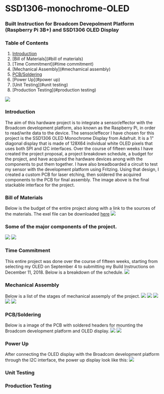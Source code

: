 # SSD1306-monochrome-OLED

### Built Instruction for Broadcom Devepolment Platform (Raspberry Pi 3B+) and SSD1306 OLED Display

### Table of Contents
1. [Introduction](#introduction)
2. [Bill of Materials](#bill of materials) 
3. [Time Commitment](#time commitment)
4. [Mechanical Assembly](#mechamical assembly)
5. [PCB/Soldering](#pcb/soldering)
6. [Power Up](#power up)
7. [Unit Testing](#unit testing)
8. [Production Testing](#production testing)

![](https://github.com/dchristie75/SSD1306-Monochrome-OLED/blob/master/images/stackable.jpg)

### Introduction
The aim of this hardware project is to integrate a sensor/effector with the Broadcom development platform, also known as the Raspberry Pi, in order to read/write data to the device. The sensor/effecor I have chosen for this project is the SSD1306 OLED Monochrome Display from Adafruit. It is a 1" diagonal display that is made of 128X64 individual white OLED pixels that uses both SPI and I2C interfaces. Over the course of fifteen weeks I have created the project proposal, a project breakdown schedule, a budget for the project, and have acquired the hardware devices anong with the components to put them together. I have also breadboarded a circuit to test my sensor with the development platform using Fritzing. Using that design, I created a custom PCB for laser etching, then soldered the acquired components to the PCB for final assembly. The image above is the final stackable interface for the project. 

### Bill of Materials
Below is the budget of the entire project along with a link to the sources of the materials. The exel file can be downloaded [here](https://github.com/dchristie75/SSD1306-Monochrome-OLED/blob/master/Documentation/Hardware_Production_Budget.xlsx)
![](https://github.com/dchristie75/SSD1306-Monochrome-OLED/blob/master/images/budget.PNG)

### Some of the major components of the project. 
![](https://github.com/dchristie75/SSD1306-Monochrome-OLED/blob/master/images/ssd1306.jpg)
![](https://github.com/dchristie75/SSD1306-Monochrome-OLED/blob/master/images/componentskit.jpg)
![]()
![]()

### Time Commitment
This entire project was done over the course of fifteen weeks, starting from selecting my OLED on September 4 to submitting my Build Instructions on December 11, 2018. Below is a breakdown of the schedule.
![](https://github.com/dchristie75/SSD1306-Monochrome-OLED/blob/master/images/project_schedule.PNG)

### Mechanical Assembly
Below is a list of the stages of mechanical assemply of the project.
![](https://github.com/dchristie75/SSD1306-Monochrome-OLED/blob/master/images/pcb.jpg)
![](https://github.com/dchristie75/SSD1306-Monochrome-OLED/blob/master/Index_src/pcbwithheaders1.jpg)
![](https://github.com/dchristie75/SSD1306-Monochrome-OLED/blob/master/images/stackable.jpg)
![](https://github.com/dchristie75/SSD1306-Monochrome-OLED/blob/master/Index_src/stackable1.jpg)
![](https://github.com/dchristie75/SSD1306-Monochrome-OLED/blob/master/Index_src/PiCase.jpg)

### PCB/Soldering
Below is a image of the PCB with soldered headers for mounting the Broadcom development platform and OLED display.
![](https://github.com/dchristie75/SSD1306-Monochrome-OLED/blob/master/Index_src/pcb.jpg)
![](https://github.com/dchristie75/SSD1306-Monochrome-OLED/blob/master/Index_src/pcbwithheaders1.jpg)

### Power Up
After connecting the OLED display with the Broadcom development platform through the I2C interface, the power up display look like this:
![](https://github.com/dchristie75/SSD1306-Monochrome-OLED/blob/master/Index_src/20181113_000239.jpg)

### Unit Testing


### Production Testing


